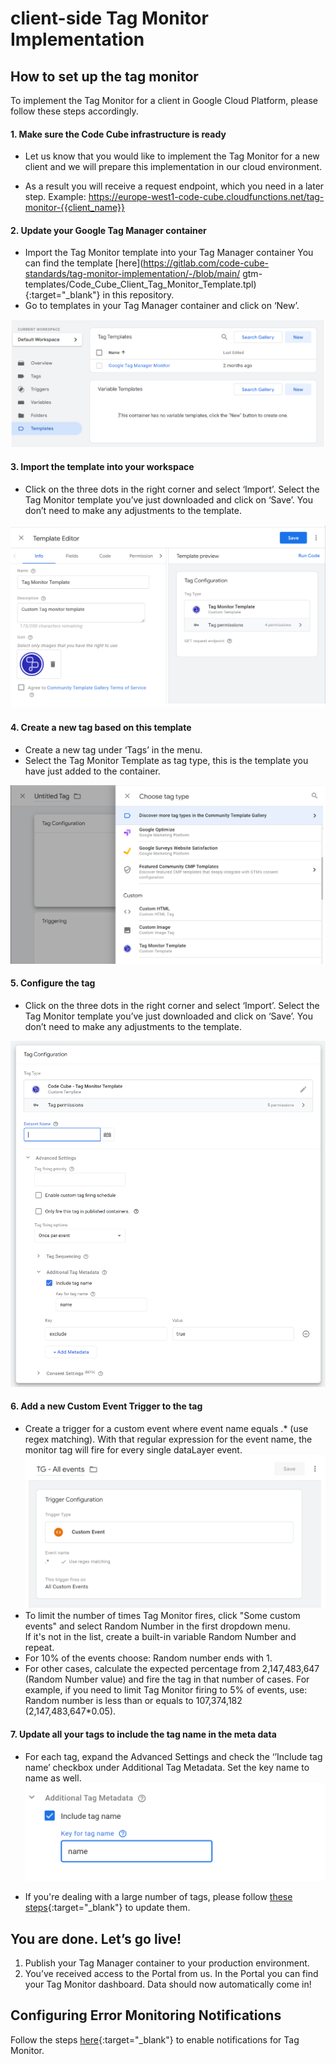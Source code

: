 # client-side Tag Monitor Implementation

## How to set up the tag monitor

To implement the Tag Monitor for a client in Google Cloud Platform, please follow these steps accordingly.             

#### 1. **Make sure the Code Cube infrastructure is ready**

   -  Let us know that you would like to implement the Tag Monitor for a new client and we will prepare this implementation in our cloud environment.

   -   As a result you will receive a request endpoint, which you need in a later step. Example: https://europe-west1-code-cube.cloudfunctions.net/tag-monitor-{{client_name}}                



#### 2. **Update your Google Tag Manager container**

   -   Import the Tag Monitor template into your Tag Manager container
      You can find the template [here](https://gitlab.com/code-cube-standards/tag-monitor-implementation/-/blob/main/   gtm-templates/Code_Cube_Client_Tag_Monitor_Template.tpl){:target="_blank"} in this repository.
   -   Go to templates in your Tag Manager container and click on ‘New’.

   ![add-template](../images/import-temp.png)

#### 3. **Import the template into your workspace**      


   -   Click on the three dots in the right corner and select ‘Import’. Select the Tag Monitor template you’ve just       downloaded and click on ‘Save’. You don’t need to make any adjustments to the template.

   ![import-template](../images/temp-editor.png)

#### 4. **Create a new tag based on this template**

   -   Create a new tag under ‘Tags’ in the menu.
   -   Select the Tag Monitor Template as tag type, this is the template you have just added to the container.
   
   ![add-tag](../images/create-tag.png)

#### 5. **Configure the tag**


   -   Click on the three dots in the right corner and select ‘Import’. Select the Tag Monitor template you’ve just       downloaded and click on ‘Save’. You don’t need to make any adjustments to the template.

   ![tag-configuration](../images/config_tag.png)                 


#### 6. **Add a new Custom Event Trigger to the tag**


   - Create a trigger for a custom event where event name equals .\* (use regex matching). With that regular expression for the event name, the monitor tag will fire for every single dataLayer event.
   ![add-trigger](../images/add-trigger.png)
   - To limit the number of times Tag Monitor fires, click "Some custom events" and select Random Number in the first dropdown menu.\
   If it's not in the list, create a built-in variable Random Number and repeat.
   - For 10% of the events choose: Random number ends with 1.
   - For other cases, calculate the expected percentage from 2,147,483,647 (Random Number value) and fire the tag in that number of cases. For example, if you need to limit Tag Monitor firing to 5% of events, use: Random number is less than or equals to 107,374,182 (2,147,483,647\*0.05).           


   
#### 7. **Update all your tags to include the tag name in the meta data**


   - For each tag, expand the Advanced Settings and check the ‘’Include tag name’ checkbox under Additional Tag Metadata. Set the key name to name as well.
    ![tag-name-add](../images/add-metadata.png)

   - If you're dealing with a large number of tags, please follow [these steps](z-tag-bulk-edit.md){:target="_blank"} to update them.

## You are done. Let’s go live!

   1. Publish your Tag Manager container to your production environment.
   2. You’ve received access to the Portal from us. In the Portal you can find your Tag Monitor dashboard. Data should now automatically come in!


## Configuring Error Monitoring Notifications
Follow the steps [here](../notifications.md){:target="_blank"} to enable notifications for Tag Monitor.